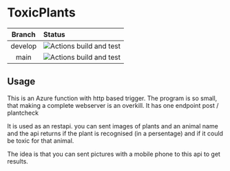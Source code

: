 # ToxicPlants
 
| Branch | Status |   
| :---: | :--- |
| develop  | ![Actions build and test](https://github.com/animundo/ToxicPlants/actions/workflows/dotnetdevelop.yml/badge.svg?branch=develop) |
| main  | ![Actions build and test](https://github.com/animundo/ToxicPlants/actions/workflows/dotnetmain.yml/badge.svg?branch=main) |


## Usage

This is an Azure function with http based trigger. The program is so small, that making a complete webserver is an overkill. It has one endpoint post / plantcheck

It is used as an restapi. you can sent images of plants and an animal name and the api returns if the plant is recognised (in a persentage) and if it could be toxic for that animal.   
   
The idea is that you can sent pictures with a mobile phone to this api to get results.

